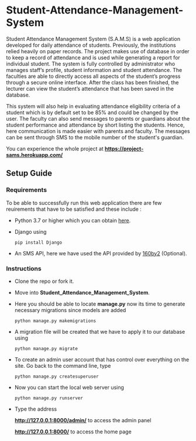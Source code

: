 # Student-Attendance-Management-System

Student Attendance Management System (S.A.M.S) is a web application developed for daily attendance of students. Previously, the institutions relied heavily on paper records. The project makes use of database in order to keep a record of attendance and is used while generating a report for individual student. The system is fully controlled by administrator who manages staff’s profile, student information and student attendance. The faculties are able to directly access all aspects of the student’s progress through a secure online interface. After the class has been finished, the lecturer can view the student’s attendance that has been saved in the database.

This system will also help in evaluating attendance eligibility criteria of a student which is by default set to be 85% and could be changed by the user. The faculty can also send messages to parents or guardians about the student performance and attendance by short listing the students. Hence, here communication is made easier with parents and faculty. The messages can be sent through SMS to the mobile number of the student's guardian.

You can experience the whole project at **https://project-sams.herokuapp.com/**

## Setup Guide

### Requirements

To be able to successfully run this web application there are few reuirements that have to be satisfied and these include :

- Python 3.7 or higher
  which you can obtain [here](https://www.python.org/downloads/).

- Django using

  ```
  pip install Django
  ```

- An SMS API, here we have used the API provided by [160by2](https://www.160by2.com/) (Optional).

### Instructions

- Clone the repo or fork it.

- Move into **Student_Attendance_Management_System**.

- Here you should be able to locate **manage.py** now its time to generate necessary migrations since models are added

  ```
  python manage.py makemigrations
  ```

- A migration file will be created that we have to apply it to our database using

  ```
  python manage.py migrate
  ```

- To create an admin user account that has control over everything on the site. Go back to the command line, type

  ```
  python manage.py createsuperuser
  ```

- Now you can start the local web server using

  ```
  python manage.py runserver
  ```

- Type the address

  **http://127.0.0.1:8000/admin/** to access the admin panel

  **http://127.0.0.1:8000/** to access the home page
